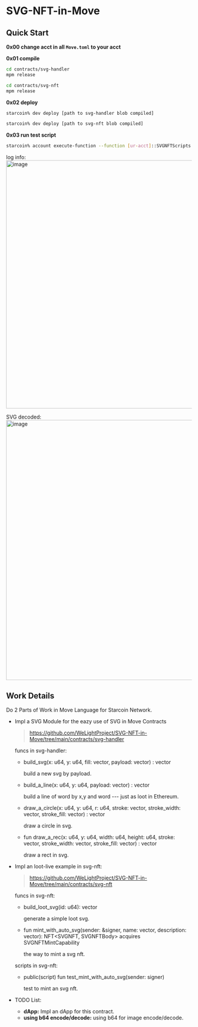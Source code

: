 # SVG-NFT-in-Move

## Quick Start

**0x00 change acct in all `Move.toml` to your acct**

**0x01 compile**

```bash
cd contracts/svg-handler
mpm release
```

```bash
cd contracts/svg-nft
mpm release
```
**0x02 deploy**

```bash
starcoin% dev deploy [path to svg-handler blob compiled]
```

```bash
starcoin% dev deploy [path to svg-nft blob compiled]
```

**0x03 run test script**

```bash
starcoin% account execute-function --function [ur-acct]::SVGNFTScripts::test_mint_with_auto_svg -b
```

log info:
<img width="671" alt="image" src="https://user-images.githubusercontent.com/12784118/153893698-ff51c566-59c9-49ef-a4ef-8a6d5660953f.png">

SVG decoded:
<img width="703" alt="image" src="https://user-images.githubusercontent.com/12784118/153896232-8a9fe66b-d28e-4d24-947a-d099b43499bb.png">


## Work Details

Do 2 Parts of Work in Move Language for Starcoin Network.

- Impl a SVG Module for the eazy use of SVG in Move Contracts

  > https://github.com/WeLightProject/SVG-NFT-in-Move/tree/main/contracts/svg-handler
  
  funcs in svg-handler:
  
  - build_svg(x: u64, y: u64, fill: vector<u8>, payload: vector<u8>) : vector<u8>
    
    build a new svg by payload.
    
  - build_a_line(x: u64, y: u64, payload: vector<u8>) : vector<u8>
    
    build a line of word by x,y and word --- just as loot in Ethereum.
    
  - draw_a_circle(x: u64, y: u64, r: u64, stroke: vector<u8>,  stroke_width: vector<u8>, stroke_fill: vector<u8>) : vector<u8>
    
    draw a circle in svg.
    
  - fun draw_a_rec(x: u64, y: u64, width: u64, height: u64, stroke: vector<u8>, stroke_width: vector<u8>, stroke_fill: vector<u8>) : vector<u8>
    
    draw a rect in svg.
  
- Impl an loot-live example in svg-nft:
  
  > https://github.com/WeLightProject/SVG-NFT-in-Move/tree/main/contracts/svg-nft
  
  funcs in svg-nft:
  
  - build_loot_svg(id: u64): vector<u8>
  
    generate a simple loot svg.
  
  - fun mint_with_auto_svg(sender: &signer, name: vector<u8>, description: vector<u8>): NFT<SVGNFT, SVGNFTBody> acquires SVGNFTMintCapability
  
    the way to mint a svg nft.
  
  scripts in svg-nft:
  
  - public(script) fun test_mint_with_auto_svg(sender: signer)
  
    test to mint an svg nft.

- TODO List:
  
  - **dApp:** Impl an dApp for this contract.
  - **using b64 encode/decode:** using b64 for image encode/decode.
    
    
  
  
